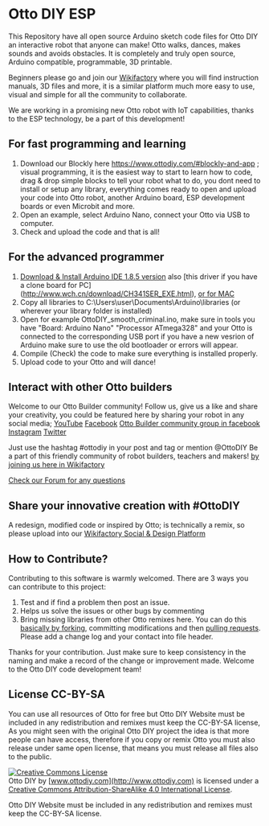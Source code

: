 # Otto DIY ESP

This Repository have all open source Arduino sketch code files for Otto DIY an interactive robot that anyone can make!
Otto walks, dances, makes sounds and avoids obstacles. It is completely and truly open source, Arduino compatible, programmable, 3D printable.

Beginners please go and join our [Wikifactory](https://wikifactory.com/+OttoDIY/otto-diy) where you will find instruction manuals, 3D files and more, it is a similar platform much more easy to use, visual and simple for all the community to collaborate.

We are working in a promising new Otto robot with IoT capabilities, thanks to the ESP technology, be a part of this development!

## For fast programming and learning
1. Download our Blockly here https://www.ottodiy.com/#blockly-and-app ; visual programming, it is the easiest way to start to learn how to code, drag & drop simple blocks to tell your robot what to do, you dont need to install or setup any library, everything comes ready to open and upload your code into Otto robot, another Arduino board, ESP development boards or even Microbit and more.
2. Open an example, select Arduino Nano, connect your Otto via USB to computer.
3. Check and upload the code and that is all!

## For the advanced programmer
1. [Download & Install Arduino IDE 1.8.5 version](https://www.arduino.cc/en/Main/Software) also [this driver if you have a clone board for PC] (http://www.wch.cn/download/CH341SER_EXE.html), [or for MAC](http://www.wch.cn/download/CH341SER_MAC_ZIP.html)
2. Copy all libraries to C:\Users\user\Documents\Arduino\libraries (or wherever your library folder is installed)
3. Open  for example OttoDIY_smooth_criminal.ino, make sure in tools you have "Board: Arduino Nano" "Processor ATmega328" and your Otto is connected to the corresponding USB port if you have a new vesrion of Arduino make sure to use the old bootloader or errors will appear.
4. Compile (Check) the code to make sure everything is installed properly.
5. Upload code to your Otto and will dance!

## Interact with other Otto builders

Welcome to our Otto Builder community!
Follow us, give us a like and share your creativity, you could be featured here by sharing your robot in any social media;
[YouTube](https://www.youtube.com/c/ottodiy?sub_confirmation=1)
[Facebook](https://www.facebook.com/ottodiy/)
[Otto Builder community group in facebook](https://www.facebook.com/groups/ottodiy/)
[Instagram](https://www.instagram.com/ottodiy/)
[Twitter](https://twitter.com/ottodiy)

Just use the hashtag #ottodiy in your post and tag or mention @OttoDIY
Be a part of this friendly community of robot builders, teachers and makers! [by joining us here in Wikifactory](https://wikifactory.com/invite/SW52aXRlTGluazoyMA/y3FSSTdwlvXk1KcSuFHExd5FpbREp95dgIGcIudH51M)

[Check our Forum for any questions](https://wikifactory.com/+OttoDIY/forum)

## Share your innovative creation with #OttoDIY
A redesign, modified code or inspired by Otto; is technically a remix, so please upload into our [Wikifactory Social & Design Platform](https://wikifactory.com/+OttoDIY/projects)

 ## How to Contribute?
 Contributing to this software is warmly welcomed. There are 3 ways you can contribute to this project:
1. Test and if find a problem then post an issue.
2. Helps us solve the issues or other bugs by commenting
3. Bring missing libraries from other Otto remixes here.
You can do this [basically by forking](https://help.github.com/en/articles/fork-a-repo), committing modifications and then [pulling requests](https://help.github.com/en/articles/about-pull-requests). Please add a change log and your contact into file header.

Thanks for your contribution.
Just make sure to keep consistency in the naming and make a record of the change or improvement made.
Welcome to the Otto DIY code development team!

## License CC-BY-SA
You can use all resources of Otto for free but Otto DIY Website must be included in any redistribution and remixes must keep the CC-BY-SA license, As you might seen with the original Otto DIY project the idea is that more people can have access, therefore if you copy or remix Otto you must also release under same open license, that means you must release all files also to the public.

<a rel="license" href="http://creativecommons.org/licenses/by-sa/4.0/"><img alt="Creative Commons License" style="border-width:0" src="https://i.creativecommons.org/l/by-sa/4.0/88x31.png" /></a><br /><span xmlns:dct="http://purl.org/dc/terms/" property="dct:title">Otto DIY</span> by <a xmlns:cc="http://creativecommons.org/ns#"  property="cc:attributionName"> [www.ottodiy.com](http://www.ottodiy.com) </a> is licensed under a <a rel="license" href="http://creativecommons.org/licenses/by-sa/4.0/">Creative Commons Attribution-ShareAlike 4.0 International License</a>.

Otto DIY Website must be included in any redistribution and remixes must keep the CC-BY-SA license.
